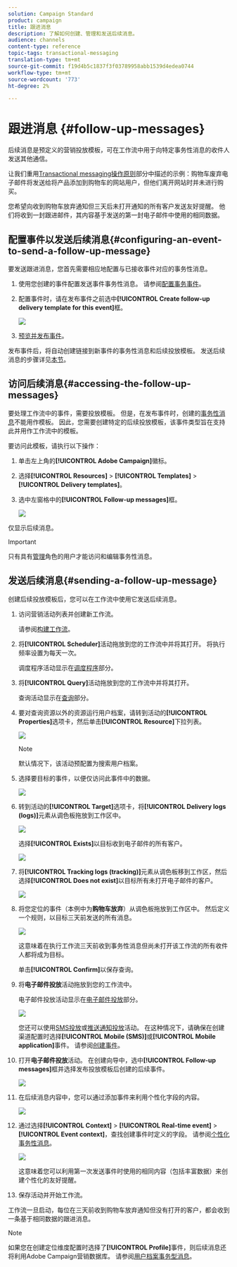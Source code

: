 ```yaml
---
solution: Campaign Standard
product: campaign
title: 跟进消息
description: 了解如何创建、管理和发送后续消息。
audience: channels
content-type: reference
topic-tags: transactional-messaging
translation-type: tm+mt
source-git-commit: f19d4b5c1837f3f03789958abb1539d4edea0744
workflow-type: tm+mt
source-wordcount: '773'
ht-degree: 2%

---
```



# 跟进消息 {#follow-up-messages}

后续消息是预定义的营销投放模板，可在工作流中用于向特定事务性消息的收件人发送其他通信。

让我们重用[Transactional messaging操作原则](../../channels/using/getting-started-with-transactional-msg.md#transactional-messaging-operating-principle)部分中描述的示例：购物车废弃电子邮件将发送给将产品添加到购物车的网站用户，但他们离开网站时并未进行购买。

您希望向收到购物车放弃通知但三天后未打开通知的所有客户发送友好提醒。 他们将收到一封跟进邮件，其内容基于发送的第一封电子邮件中使用的相同数据。

## 配置事件以发送后续消息{#configuring-an-event-to-send-a-follow-up-message}

要发送跟进消息，您首先需要相应地配置与已接收事件对应的事务性消息。

1. 使用您创建的事件配置发送事件事务性消息。 请参阅[配置事务事件](../../channels/using/configuring-transactional-event.md)。
1. 配置事件时，请在发布事件之前选中&#x200B;**[!UICONTROL Create follow-up delivery template for this event]**&#x200B;框。

   ![](assets/message-center_follow-up-checkbox.png)

1. [预览并发布事件](../../channels/using/publishing-transactional-event.md#previewing-and-publishing-the-event)。

发布事件后，将自动创建链接到新事件的事务性消息和后续投放模板。 发送后续消息的步骤详见[本节](#sending-a-follow-up-message)。

## 访问后续消息{#accessing-the-follow-up-messages}

要处理工作流中的事件，需要投放模板。 但是，在发布事件时，创建的[事务性消息](../../channels/using/editing-transactional-message.md)不能用作模板。 因此，您需要创建特定的后续投放模板，该事件类型旨在支持此并用作工作流中的模板。

要访问此模板，请执行以下操作：

1. 单击左上角的&#x200B;**[!UICONTROL Adobe Campaign]**&#x200B;徽标。
1. 选择&#x200B;**[!UICONTROL Resources]** > **[!UICONTROL Templates]** > **[!UICONTROL Delivery templates]**。
1. 选中左窗格中的&#x200B;**[!UICONTROL Follow-up messages]**&#x200B;框。

   ![](assets/message-center_follow-up-search.png)

仅显示后续消息。

>[!IMPORTANT]
>
>只有具有[管理](../../administration/using/users-management.md#functional-administrators)角色的用户才能访问和编辑事务性消息。

## 发送后续消息{#sending-a-follow-up-message}

创建后续投放模板后，您可以在工作流中使用它发送后续消息。

<!--You need to set up a workflow targeting the event corresponding to the transactional message that was already received.-->

1. 访问营销活动列表并创建新工作流。

   请参阅[构建工作流](../../automating/using/building-a-workflow.md#creating-a-workflow)。

1. 将&#x200B;**[!UICONTROL Scheduler]**&#x200B;活动拖放到您的工作流中并将其打开。 将执行频率设置为每天一次。

   调度程序活动显示在[调度程序](../../automating/using/scheduler.md)部分。

1. 将&#x200B;**[!UICONTROL Query]**&#x200B;活动拖放到您的工作流中并将其打开。

   查询活动显示在[查询](../../automating/using/query.md)部分。

1. 要对查询资源以外的资源运行用户档案，请转到活动的&#x200B;**[!UICONTROL Properties]**&#x200B;选项卡，然后单击&#x200B;**[!UICONTROL Resource]**&#x200B;下拉列表。

   ![](assets/message-center_follow-up-query-properties.png)

   >[!NOTE]
   >
   >默认情况下，该活动预配置为搜索用户档案。

1. 选择要目标的事件，以便仅访问此事件中的数据。

   ![](assets/message-center_follow-up-query-resource.png)

1. 转到活动的&#x200B;**[!UICONTROL Target]**&#x200B;选项卡，将&#x200B;**[!UICONTROL Delivery logs (logs)]**&#x200B;元素从调色板拖放到工作区中。

   ![](assets/message-center_follow-up-delivery-logs.png)

   选择&#x200B;**[!UICONTROL Exists]**&#x200B;以目标收到电子邮件的所有客户。

   ![](assets/message-center_follow-up-delivery-logs-exists.png)

1. 将&#x200B;**[!UICONTROL Tracking logs (tracking)]**&#x200B;元素从调色板移到工作区，然后选择&#x200B;**[!UICONTROL Does not exist]**&#x200B;以目标所有未打开电子邮件的客户。

   ![](assets/message-center_follow-up-delivery-and-tracking-logs.png)

1. 将您定位的事件（本例中为&#x200B;**购物车放弃**）从调色板拖放到工作区中。 然后定义一个规则，以目标三天前发送的所有消息。

   ![](assets/message-center_follow-up-created.png)

   这意味着在执行工作流三天前收到事务性消息但尚未打开该工作流的所有收件人都将成为目标。

   单击&#x200B;**[!UICONTROL Confirm]**&#x200B;以保存查询。

1. 将&#x200B;**电子邮件投放**&#x200B;活动拖放到您的工作流中。

   电子邮件投放活动显示在[电子邮件投放](../../automating/using/email-delivery.md)部分。

   ![](assets/message-center_follow-up-workflow.png)

   您还可以使用[SMS投放](../../automating/using/sms-delivery.md)或[推送通知投放](../../automating/using/push-notification-delivery.md)活动。 在这种情况下，请确保在创建渠道配置时选择&#x200B;**[!UICONTROL Mobile (SMS)]**&#x200B;或&#x200B;**[!UICONTROL Mobile application]**&#x200B;事件。 请参阅[创建事件](../../channels/using/configuring-transactional-event.md#creating-an-event)。

1. 打开&#x200B;**电子邮件投放**&#x200B;活动。 在创建向导中，选中&#x200B;**[!UICONTROL Follow-up messages]**&#x200B;框并选择发布投放模板后创建的后续事件。

   ![](assets/message-center_follow-up-template.png)

1. 在后续消息内容中，您可以通过添加事件来利用个性化字段的内容。

   ![](assets/message-center_follow-up-content.png)

1. 通过选择&#x200B;**[!UICONTROL Context]** > **[!UICONTROL Real-time event]** > **[!UICONTROL Event context]**，查找创建事件时定义的字段。 请参阅[个性化事务性消息](../../channels/using/editing-transactional-message.md#personalizing-a-transactional-message)。

   ![](assets/message-center_follow-up-personalization.png)

   这意味着您可以利用第一次发送事件时使用的相同内容（包括丰富数据）来创建个性化的友好提醒。

1. 保存活动并开始工作流。

工作流一旦启动，每位在三天前收到购物车放弃通知但没有打开的客户，都会收到一条基于相同数据的跟进消息。

>[!NOTE]
>
>如果您在创建定位维度配置时选择了&#x200B;**[!UICONTROL Profile]**&#x200B;事件，则后续消息还将利用Adobe Campaign营销数据库。 请参阅[用户档案事务型消息](../../channels/using/editing-transactional-message.md#profile-transactional-message-specificities)。
